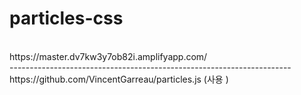 # particles-css

<br>
https://master.dv7kw3y7ob82i.amplifyapp.com/
<br>
----------------------------------------------------------------------
<br>
https://github.com/VincentGarreau/particles.js (사용 )

